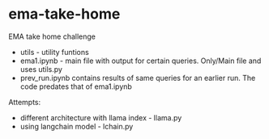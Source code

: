 # ema-take-home
EMA take home challenge

- utils - utility funtions
- ema1.ipynb - main file with output for certain queries. Only/Main file and uses utils.py
- prev_run.ipynb contains results of same queries for an earlier run. The code predates that of ema1.ipynb

Attempts:
- different architecture with llama index - llama.py
- using langchain model - lchain.py
